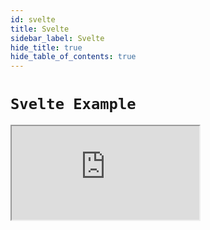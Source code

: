 ```yaml
---
id: svelte
title: Svelte
sidebar_label: Svelte
hide_title: true
hide_table_of_contents: true
---
```


# `Svelte Example`

<iframe src="https://codesandbox.io/embed/svelte-app-rtk-simplequery-demo-gsomc?fontsize=12&hidenavigation=1&theme=dark"
     style={{ width: '100%', height: '800px', border: 0, borderRadius: '4px', overflow: 'hidden' }}
     title="rtk-query-svelte-example"
     allow="geolocation; microphone; camera; midi; vr; accelerometer; gyroscope; payment; ambient-light-sensor; encrypted-media; usb" 
     sandbox="allow-modals allow-forms allow-popups allow-scripts allow-same-origin"
></iframe>
